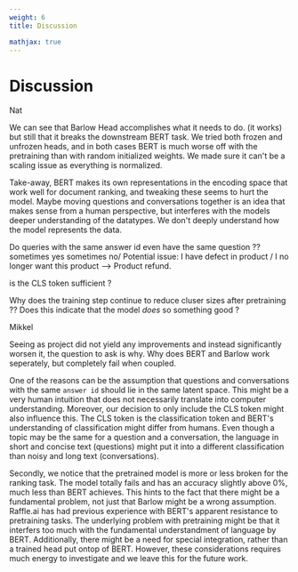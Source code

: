 ```yaml
---
weight: 6
title: Discussion

mathjax: true
---
```


# Discussion

<aside class="notice">
Nat
</aside>


We can see that Barlow Head accomplishes what it needs to do. (it works) but still that it breaks the downstream BERT task. We tried both frozen and unfrozen heads, and in both cases BERT is much worse off with the pretraining than with random initialized weights. We made sure it can't be a scaling issue as everything is normalized. 

Take-away, BERT makes its own representations in the encoding space that work well for document ranking, and tweaking these seems to hurt the model. Maybe moving questions and conversations together is an idea that makes sense from a human perspective, but interferes with the models deeper understanding of the datatypes. We don't deeply understand how the model represents the data.

Do queries with the same answer id even have the same question ?? sometimes yes sometimes no/ Potential issue: I have defect in product / I no longer want this product --> Product refund.


is the CLS token sufficient ?

Why does the training step continue to reduce cluser sizes after pretraining ?? Does this indicate that the model *does* so something good ? 

<aside class="notice">
Mikkel
</aside>

Seeing as project did not yield any improvements and instead significantly worsen it, the question to ask is why. Why does BERT and Barlow work seperately, but completely fail when coupled. 

One of the reasons can be the assumption that questions and conversations with the same `answer id` should lie in the same latent space. This might be a very human intuition that does not necessarily translate into computer understanding. Moreover, our decision to only include the CLS token might also influence this. The CLS token is the classification token and BERT's understanding of classification might differ from humans. Even though a topic may be the same for a question and a conversation, the language in short and concise text (questions) might put it into a different classification than noisy and long text (conversations).

Secondly, we notice that the pretrained model is more or less broken for the ranking task. The model totally fails and has an accuracy slightly above 0%, much less than BERT achieves. This hints to the fact that there might be a fundamental problem, not just that Barlow might be a wrong assumption. Raffle.ai has had previous experience with BERT's apparent resistance to pretraining tasks. The underlying problem with pretraining might be that it interfers too much with the fundamental understandment of language by BERT. Additionally, there might be a need for special integration, rather than a trained head put ontop of BERT. However, these considerations requires much energy to investigate and we leave this for the future work. 
